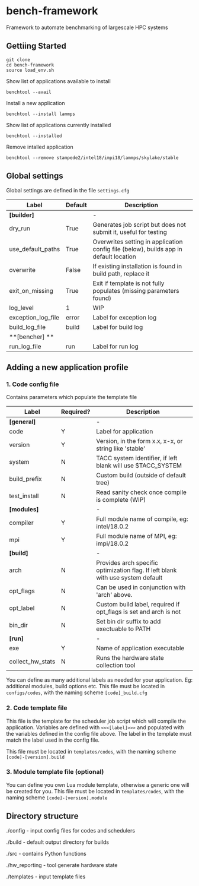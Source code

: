 # bench-framework
Framework to automate benchmarking of largescale HPC systems

## Gettiing Started

```
git clone
cd bench-framework
source load_env.sh
```
Show list of applications available to install
```
benchtool --avail
```
Install a new application
```
benchtool --install lammps
```
Show list of applications currently installed
```
benchtool --installed
```
Remove intalled application
```
benchtool --remove stampede2/intel18/impi18/lammps/skylake/stable
```

## Global settings

Global settings are defined in the file `settings.cfg`

| Label            | Default  | Description                                                                      |
|------------------|------------|----------------------------------------------------------------------------------|
| **[builder]**    |            | -                                                                            |
|dry_run           | True       | Generates job script but does not submit it, useful for testing
|use_default_paths | True       | Overwrites setting in application config file (below), builds app in default location |
|overwrite         | False      | If existing installation  is found in build path, replace it                |
|exit_on_missing   | True       | Exit if template is not fully populates (missing parameters found)            |
|log_level         | 1          | WIP                                                                      |                
|exception_log_file| error      | Label for exception log                                                         |                                 
|build_log_file    | build      | Label for build log                                                              |
|**[bencher] **        |            |                                                                                  |
|run_log_file      | run        | Label for run log                                                              |

## Adding a new application profile

### 1. Code config file
Contains parameters which populate the template file

| Label            | Required?  | Description                                                                      |
|------------------|------------|----------------------------------------------------------------------------------|
| **[general]**        |            | -                                                                            |
| code             | Y          | Label for application                                                            |
| version          | Y          | Version, in the form x.x, x-x, or string like 'stable'                           |
| system           | N          | TACC system identifier, if left blank will use $TACC_SYSTEM                      |
| build_prefix     | N          | Custom build (outside of default tree)                                           |
| test_install     | N          | Read sanity check once compile is complete (WIP)                                 |
| **[modules]**        |            | -                                                                            |
| compiler         | Y          | Full module name of compile, eg: intel/18.0.2                                    |
| mpi              | Y          | Full module name of MPI, eg: impi/18.0.2                                         |
| **[build]**         |            | -                                                                             |
| arch             | N          | Provides arch specific optimization flag. If left blank with use system default  | 
| opt_flags        | N          | Can be used in conjunction with 'arch' above.                                    |
| opt_label        | N          | Custom build label, required if opt_flags is set and arch is not                 |
| bin_dir          | N          | Set bin dir suffix to add exectuable to PATH                                     | 
| **[run]**            |            | -                                                                            |
| exe              | Y          | Name of application executable                                                   |
| collect_hw_stats | N          | Runs the hardware state collection tool                                          |

You can define as many additional labels as needed for your application. Eg: additional modules, build options etc.
This file must be located in `configs/codes`, with the naming scheme `[code]_build.cfg`

### 2. Code template file

This file is the template for the scheduler job script which will compile the application.
Variables are defined with `<<<[label]>>>` and populated with the variables defined in the config file above.
The label in the template must match the label used in the config file.  

This file must be located in `templates/codes`, with the naming scheme `[code]-[version].build` 

### 3. Module template file (optional)

You can define you own Lua module template, otherwise a generic one will be created for you.
This file must be located in `templates/codes`, with the naming scheme `[code]-[version].module` 

## Directory structure

./config - input config files for codes and schedulers 


./build - default output directory for builds


./src - contains Python functions 


./hw_reporting - tool generate hardware state


./templates - input template files 
